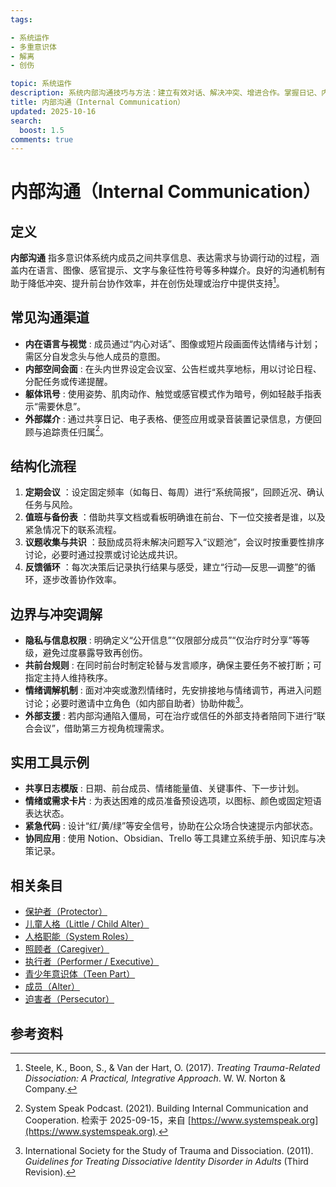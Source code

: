 ```yaml
---
tags:

- 系统运作
- 多重意识体
- 解离
- 创伤

topic: 系统运作
description: 系统内部沟通技巧与方法：建立有效对话、解决冲突、增进合作。掌握日记、内部会议等实用工具，提升系统协作效率
title: 内部沟通（Internal Communication）
updated: 2025-10-16
search:
  boost: 1.5
comments: true
---
```


# 内部沟通（Internal Communication）

## 定义

**内部沟通** 指多意识体系统内成员之间共享信息、表达需求与协调行动的过程，涵盖内在语言、图像、感官提示、文字与象征性符号等多种媒介。良好的沟通机制有助于降低冲突、提升前台协作效率，并在创伤处理或治疗中提供支持[^内部沟通-1]。

## 常见沟通渠道

- **内在语言与视觉** : 成员通过“内心对话”、图像或短片段画面传达情绪与计划；需区分自发念头与他人成员的意图。
- **内部空间会面** : 在头内世界设定会议室、公告栏或共享地标，用以讨论日程、分配任务或传递提醒。
- **躯体讯号** : 使用姿势、肌肉动作、触觉或感官模式作为暗号，例如轻敲手指表示“需要休息”。
- **外部媒介** : 通过共享日记、电子表格、便签应用或录音装置记录信息，方便回顾与追踪责任归属[^内部沟通-2]。

## 结构化流程

1. **定期会议** ：设定固定频率（如每日、每周）进行“系统简报”，回顾近况、确认任务与风险。
2. **值班与备份表** ：借助共享文档或看板明确谁在前台、下一位交接者是谁，以及紧急情况下的联系流程。
3. **议题收集与共识** ：鼓励成员将未解决问题写入“议题池”，会议时按重要性排序讨论，必要时通过投票或讨论达成共识。
4. **反馈循环** ：每次决策后记录执行结果与感受，建立“行动—反思—调整”的循环，逐步改善协作效率。

## 边界与冲突调解

- **隐私与信息权限** : 明确定义“公开信息”“仅限部分成员”“仅治疗时分享”等等级，避免过度暴露导致再创伤。
- **共前台规则** : 在同时前台时制定轮替与发言顺序，确保主要任务不被打断；可指定主持人维持秩序。
- **情绪调解机制** : 面对冲突或激烈情绪时，先安排接地与情绪调节，再进入问题讨论；必要时邀请中立角色（如内部自助者）协助仲裁[^内部沟通-3]。
- **外部支援** : 若内部沟通陷入僵局，可在治疗或信任的外部支持者陪同下进行“联合会议”，借助第三方视角梳理需求。

## 实用工具示例

- **共享日志模版** : 日期、前台成员、情绪能量值、关键事件、下一步计划。
- **情绪或需求卡片** : 为表达困难的成员准备预设选项，以图标、颜色或固定短语表达状态。
- **紧急代码** : 设计“红/黄/绿”等安全信号，协助在公众场合快速提示内部状态。
- **协同应用** : 使用 Notion、Obsidian、Trello 等工具建立系统手册、知识库与决策记录。

## 相关条目

- [保护者（Protector）](Protector.md)
- [儿童人格（Little / Child Alter）](Child-Alter.md)
- [人格职能（System Roles）](System-Roles.md)
- [照顾者（Caregiver）](Caregiver.md)
- [执行者（Performer / Executive）](Performer-Executive.md)
- [青少年意识体（Teen Part）](Teen-Alter.md)
- [成员（Alter）](Alter.md)
- [迫害者（Persecutor）](Persecutor.md)

## 参考资料

[^内部沟通-1]: Steele, K., Boon, S., & Van der Hart, O. (2017). *Treating Trauma-Related Dissociation: A Practical, Integrative Approach*. W. W. Norton & Company.
[^内部沟通-2]: System Speak Podcast. (2021). Building Internal Communication and Cooperation. 检索于 2025-09-15，来自 [https://www.systemspeak.org](https://www.systemspeak.org).
[^内部沟通-3]: International Society for the Study of Trauma and Dissociation. (2011). *Guidelines for Treating Dissociative Identity Disorder in Adults* (Third Revision).
